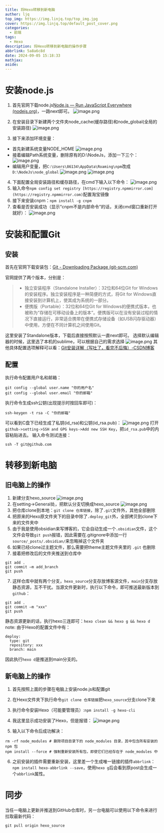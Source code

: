 ```yaml
---
title: 将Hexo转移到新电脑
auther: ljq
top_img: https://img.linjq.top/top_img.jpg
cover: https://img.linjq.top/default_post_cover.png
categories:
  - 前端
tags:
  - Hexo
description: 将Hexo转移到新电脑的操作步骤
abbrlink: 5a8a6c8d
date: 2024-09-05 15:18:33
mathjax: 
aside:
---
```

# 安装node.js

1. 首先官网下载node.js[Node.js — Run JavaScript Everywhere (nodejs.org)](https://nodejs.org/en)，一路next即可。
![image.png](https://img.linjq.top/202409051523740.png)
2. 在安装目录下新建两个文件夹node_cache(缓存路径)和node_global(全局的安装路径)
![image.png](https://img.linjq.top/202409051524880.png)

3. 接下来添加环境变量：
+ 首先新建系统变量NODE_HOME
![image.png](https://img.linjq.top/202409051524407.png)
+ 接着编辑Path系统变量，删除原有的D:\NodeJs，添加一下三个：
![image.png](https://img.linjq.top/202409051525931.png)
+ 编辑用户变量，把`C:\Users\86134\AppData\Roaming\npm`改成`D:\NodeJs\node_global`
![image.png](https://img.linjq.top/202409051525864.png)
![image.png](https://img.linjq.top/202409051526005.png)
4. 下面配置全局安装路径和缓存路径，在cmd下输入以下命令：
![image.png](https://img.linjq.top/202409051526752.png)
5. 输入命令`npm config set registry [https://registry.npmmirror.com](https://registry.npmmirror.com)`配置淘宝镜像
6. 接下来安装cnpm：`npm install -g cnpm`
7. 查看是否安装成功（显示“cnpm不是内部命令”的话，关闭cmd窗口重新打开就好）：
![image.png](https://img.linjq.top/202409051526157.png)
# 安装和配置Git

## 安装

首先在官网下载安装包：[Git - Downloading Package (git-scm.com)](https://git-scm.com/download/win)

官网提供了两个版本，分别是：

>* 独立安装程序（Standalone Installer）：32位和64位Git for Windows的安装程序。独立安装程序是一种简便的方式，将Git for Windows直接安装到计算机上，使其成为系统的一部分。
>* 便携版（Portable）：32位和64位Git for Windows的便携式版本，也被称为“存储在可移动设备上的版本”。便携版可以在没有安装过程的情况下直接运行，非常适合携带在便携式存储设备（如USB闪存驱动器）中使用，方便在不同计算机之间使用Git。

这里安装了Standalone版本，下载后直接按照默认一直next即可。
选择默认编辑器的时候，这里选了本机的sublime，可以根据自己的需求选择
![image.png](https://img.linjq.top/202409051552961.png)
其他具体配置选项解释可以看：[Git安装详解（写吐了，看完不后悔）-CSDN博客](https://blog.csdn.net/qq_45730223/article/details/131693287)
## 配置

执行命令配置用户名和邮箱：
```
git config --global user.name "你的用户名"
git config --global user.email "你的邮箱"
```
执行命令生成ssh公钥(出现提示时按回车即可)：
```
ssh-keygen -t rsa -C "你的邮箱"
```
可以看到C盘下已经生成了私钥(id_rsa)和公钥(id_rsa.pub)：
![image.png](https://img.linjq.top/202409051548414.png)
打开`github->setting->SSH and GPG keys->Add new SSH Key`，把`id_rsa.pub`中的内容粘贴进去。
输入命令测试连接：
```
ssh -T git@github.com
```
# 转移到新电脑

## 旧电脑上的操作

1. 新建分支hexo_source
![image.png](https://img.linjq.top/202409051547657.png)
2. 在setting-><font style="color:rgb(31, 35, 40);">General</font>处，把默认分支切换成hexo_source
![image.png](https://img.linjq.top/202409051548194.png)
3. 把仓库clone到本地：`git clone 仓库链接`，除了`.git`文件外，其他全部删除
4. 把原来的Hexo原文件夹下的目录中除了`.deploy_git`外，全部拷贝到clone下来的文件夹中
5. 由于我是使用obsidian来写博客的，它会自动生成一个`.obsidian`文件，这个文件会导致`git push`报错，因此需要在.gitignore中添加一行`source/_posts/.obsidian/`来忽略掉这个文件夹
6. 如果已经clone过主题文件，那么需要把theme主题文件夹里的 `.git` 也删除
7. 接着把修改后的文件夹推送到仓库中
```
git add .
git commit –m add_branch
git push
```
7. 这样仓库中就有两个分支，`hexo_source`分支存放博客源文件，`main`分支存放静态资源，互不干扰。当源文件更新时，执行以下命令，即可推送最新版本到`github`：
```
git add .
git commit –m "xxx"
git push
```
静态资源更新的话，执行hexo三连即可：`hexo clean && hexo g && hexo d`
note: 由于Hexo的配置文件中有：
```
deploy:
  type: git
  repository: xxx
  branch: main
```
因此执行`hexo d`是推送到main分支的。
## 新电脑上的操作

1. 首先按照上面的步骤在电脑上安装node.js和配置git

2. 在Hexo文件夹下执行命令`git clone 仓库链接`把`hexo_source`分支clone下来

3. 执行命令安装Hexo（可能要管理员）:`npm install -g hexo-cli`

4. 我这里显示成功安装了Hexo，但是报错：
![image.png](https://img.linjq.top/202409051549339.png)
5. 输入以下命令后成功解决：
```
rm -rf node_modules # 删除项目目录下的 node_modules 目录，其中包含所有安装的 npm 包
npm install --force # 强制重新安装所有包，即使它们已经存在于 node_modules 中
```
6. 之前安装的插件需要重新安装，这里差一个生成唯一链接的插件`abbrlink`：`npm install hexo-abbrlink --save`，使用`hexo g`后会看到原post会生成一个`abbrlink`属性。
# 同步
当任一电脑上更新并推送到GitHub仓库时，另一台电脑可以使用以下命令来进行拉取最新代码：
```
git pull origin hexo_source
```

